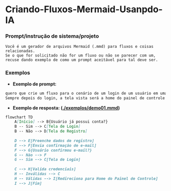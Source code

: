 # Criando-Fluxos-Mermaid-Usanpdo-IA


### Prompt/instrução de sistema/projeto

```
Você é um gerador de arquivos Mermaid (.mmd) para fluxos e coisas relacionadas.
Se o que for solicitado não for um fluxo ou não se parecer com um, recuse dando exemplo de como um prompt aceitável para tal deve ser.
```

### Exemplos
* **Exemplo de prompt:**

```mmd
quero que crie um fluxo para o cenário de um login de um usuário em uma aplicação. Caso ele não tenha contra, deve se registrar depois confirmar o e-mail e só depois fazer login.
Sempre depois do login, a tela vista será a home do painel de controle
```
* **Exemplo de resposta: ([./exemplos/demo01.mmd](./exemplos/demo01.mmd))**
  
```mmd
flowchart TD
    A[Início] --> B{Usuário já possui conta?}
    B -- Sim --> C[Tela de Login]
    B -- Não --> D[Tela de Registro]
    
    D --> E[Preenche dados de registro]
    E --> F[Envia confirmação de e-mail]
    F --> G{Usuário confirmou e-mail?}
    G -- Não --> F
    G -- Sim --> C[Tela de Login]
    
    C --> H[Valida credenciais]
    H -- Inválidas --> C
    H -- Válidas --> I[Redireciona para Home do Painel de Controle]
    I --> J[Fim]
```

